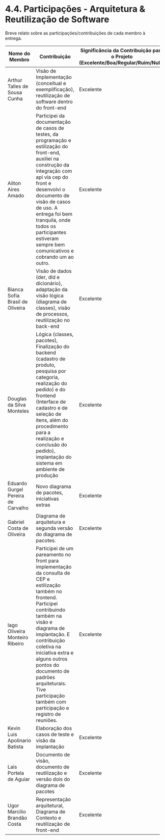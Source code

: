 # 4.4. Participações - Arquitetura & Reutilização de Software

Breve relato sobre as participações/contribuições de cada membro à entrega. 

|Nome do Membro | Contribuição | Significância da Contribuição para o Projeto (Excelente/Boa/Regular/Ruim/Nula) |
| -- | -- | -- |
| Arthur Talles de Sousa Cunha  | Visão de Implementação (conceitual e exemplificação), reutilização de software dentro do front-end  | Excelente |
| Ailton Aires Amado  | Participei da documentação de casos de testes, da programação e estilização do front-end, auxiliei na construção da integração com api via cep do front e desenvolvi o documento de visão de casos de uso. A entrega foi bem tranquila, onde todos os participantes estiveram sempre bem comunicativos e cobrando um ao outro. | Excelente |
| Bianca Sofia Brasil de Oliveira |  Visão de dados (der, dld e dicionário), adaptação da visão lógica (diagrama de classes), visão de processos, reutilização no back-end | Excelente |
| Douglas da Silva Monteles | Lógica (classes, pacotes), Finalização do backend (cadastro de produto, pesquisa por categoria, realização do pedido) e do frontend (Interface de cadastro e de seleção de itens, além do procedimento para a realização e conclusão do pedido), implantação do sistema em ambiente de produção | Excelente |
| Eduardo Gurgel Pereira de Carvalho | Novo diagrama de pacotes, iniciativas extras | Excelente |
| Gabriel Costa de Oliveira |  Diagrama de arquitetura e segunda versão do diagrama de pacotes. | Excelente |
| Iago Oliveira Monteiro Ribeiro |  Participei de um pareamento no front para implementação da consulta de CEP e estilização também no frontend. Participei contribuindo também na visão e diagrama de implantação. E contribuição coletiva na iniciativa extra e alguns outros pontos do documento de padrões arquiteturais. Tive participação também com participação e registro de reuniões. | Excelente |
| Kevin Luis Apolinario Batista | Elaboração dos casos de teste e visão da implantação | Excelente |
| Lais Portela de Aguiar | Documento de visão, documento de reutilização e versão dois do diagrama de pacotes| Excelente |
| Ugor Marcilio Brandão Costa|Representação arquitetural, Diagrama de Contexto e reutilização de front-end| Excelente |
